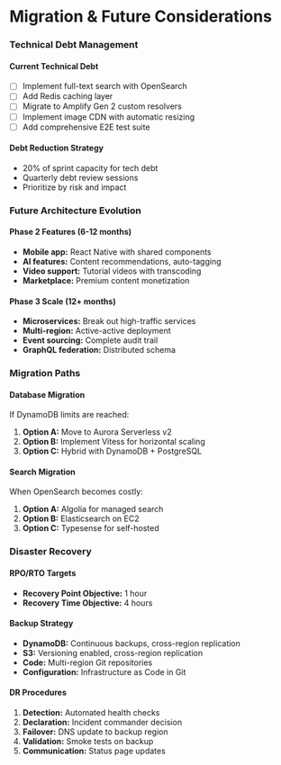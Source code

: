 # Migration & Future Considerations

### Technical Debt Management

#### Current Technical Debt
- [ ] Implement full-text search with OpenSearch
- [ ] Add Redis caching layer
- [ ] Migrate to Amplify Gen 2 custom resolvers
- [ ] Implement image CDN with automatic resizing
- [ ] Add comprehensive E2E test suite

#### Debt Reduction Strategy
- 20% of sprint capacity for tech debt
- Quarterly debt review sessions
- Prioritize by risk and impact

### Future Architecture Evolution

#### Phase 2 Features (6-12 months)
- **Mobile app:** React Native with shared components
- **AI features:** Content recommendations, auto-tagging
- **Video support:** Tutorial videos with transcoding
- **Marketplace:** Premium content monetization

#### Phase 3 Scale (12+ months)
- **Microservices:** Break out high-traffic services
- **Multi-region:** Active-active deployment
- **Event sourcing:** Complete audit trail
- **GraphQL federation:** Distributed schema

### Migration Paths

#### Database Migration
If DynamoDB limits are reached:
1. **Option A:** Move to Aurora Serverless v2
2. **Option B:** Implement Vitess for horizontal scaling
3. **Option C:** Hybrid with DynamoDB + PostgreSQL

#### Search Migration
When OpenSearch becomes costly:
1. **Option A:** Algolia for managed search
2. **Option B:** Elasticsearch on EC2
3. **Option C:** Typesense for self-hosted

### Disaster Recovery

#### RPO/RTO Targets
- **Recovery Point Objective:** 1 hour
- **Recovery Time Objective:** 4 hours

#### Backup Strategy
- **DynamoDB:** Continuous backups, cross-region replication
- **S3:** Versioning enabled, cross-region replication
- **Code:** Multi-region Git repositories
- **Configuration:** Infrastructure as Code in Git

#### DR Procedures
1. **Detection:** Automated health checks
2. **Declaration:** Incident commander decision
3. **Failover:** DNS update to backup region
4. **Validation:** Smoke tests on backup
5. **Communication:** Status page updates
